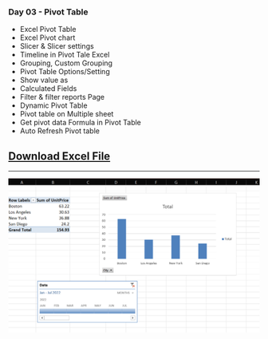 ### Day 03 - Pivot Table


- Excel Pivot Table 
- Excel Pivot chart 
- Slicer & Slicer settings 
- Timeline in Pivot Tale Excel 
- Grouping, Custom Grouping 
- Pivot Table Options/Setting 
- Show value as 
- Calculated Fields 
- Filter & filter reports Page 
- Dynamic Pivot Table 
- Pivot table on Multiple sheet 
- Get pivot data Formula in Pivot Table 
- Auto Refresh Pivot table 

## [Download Excel File](/Days/ExcelFiles/PivotTableDay3.xlsm "raw")
<hr>

![Day 1 SS](Images/Day3.png)